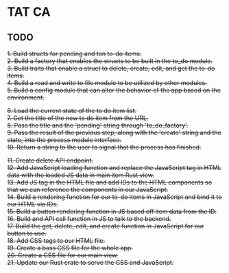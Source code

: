 # TAT CA

## TODO  
~~1. Build structs for pending and ton to-do items.~~  
~~2. Build a factory that enables the structs to be built in the to_do module.~~  
~~3. Build traits that enable a struct to delete, create, edit, and get the to-do items.~~  
~~4. Build a read and write to file module to be utilized by other modules.~~  
~~5. Build a config module that can alter the behavior of the app based on the environment.~~  
  
~~6. Load the current state of the to do item list.~~  
~~7. Get the title of the new to do item from the URL.~~  
~~8. Pass the title and the 'pending' string through 'to_do_factory'.~~  
~~9. Pass the result of the previous step, along with the 'create' string and the state, into the process module interface.~~  
~~10. Return a string to the user to signal that the process has finished.~~  

~~11. Create delete API endpoint.~~  
~~12. Add JavaScript loading function and replace the JavaScript tag in HTML data with the loaded JS data in main item Rust view.~~  
~~13. Add JS tag in the HTML file and add IDs to the HTML components so that we can reference the components in our JavaScript.~~  
~~14. Build a rendering function for our to-do items in JavaScript and bind it to our HTML via IDs.~~  
~~15. Build a button rendering function in JS based off item data from the ID.~~  
~~16. Build and API call function in JS to talk to the backend.~~  
~~17. Build the get, delete, edit, and create function in JavaScript for our button to use.~~  
~~18. Add CSS tags to our HTML file.~~  
~~19. Create a bass CSS file for the whole app.~~  
~~20. Create a CSS file for our main view.~~  
~~21. Update our Rust crate to serve the CSS and JavaScript.~~  
